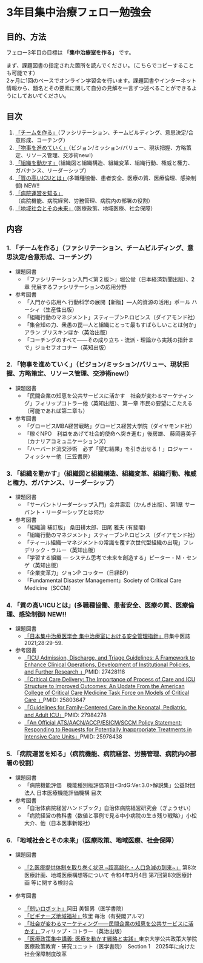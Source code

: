 # 3年目集中治療フェロー勉強会

## 目的、方法
フェロー3年目の目標は **「集中治療室を作る」** です。  

まず、課題図書の指定された箇所を読んでください。（こちらでコピーすることも可能です）  
2ヶ月に1回のペースでオンライン学習会を行います。課題図書やインターネット情報から、題名とその要素に関して自分の見解を一言ずつ述べることができるようにしておいてください。  
## 目次
1. [「チームを作る」](#1-チームを作るファシリテーションチームビルディング意思決定合意形成コーチング)（ファシリテーション、チームビルディング、意思決定/合意形成、コーチング）  
2. [「物事を進めていく」](#2-物事を進めていくビジョンミッションバリュー現状把握方略策定リソース管理交渉術new)（ビジョン/ミッション/バリュー、現状把握、方略策定、リソース管理、交渉術new!）  
3. [「組織を動かす」](#3-組織を動かす組織図と組織構造組織変革組織行動権威と権力ガバナンスリーダーシップ)（組織図と組織構造、組織変革、組織行動、権威と権力、ガバナンス、リーダーシップ）  
4. [「質の高いICUとは」](#4-質の高いicuとは多職種協働患者安全医療の質医療倫理感染制御-new)(多職種協働、患者安全、医療の質、医療倫理、感染制御) NEW!!  
5. [「病院運営を知る」](#5-病院運営を知る病院機能病院経営労務管理病院内の部署の役割)（病院機能、病院経営、労務管理、病院内の部署の役割）  
6. [「地域社会とその未来」](#6-地域社会とその未来医療政策地域医療社会保障)（医療政策、地域医療、社会保障）  



## 内容
### 1. 「チームを作る」（ファシリテーション、チームビルディング、意思決定/合意形成、コーチング）  
- 課題図書
  - 「ファシリテーション入門＜第２版＞」堀公俊（日本経済新聞出版）、2章 発展するファシリテーションの応用分野
- 参考図書
  - 「入門から応用へ 行動科学の展開【新版】―人的資源の活用」ポール ハーシィ（生産性出版）
  - 「組織行動のマネジメント」スティーブンP.ロビンス（ダイアモンド社）
  - 「集合知の力、衆愚の罠―人と組織にとって最もすばらしいことは何か」アラン ブリスキンほか（英治出版）
  - 「コーチングのすべて――その成り立ち・流派・理論から実践の指針まで」ジョセフオコナー（英知出版）

### 2. 「物事を進めていく」（ビジョン/ミッション/バリュー、現状把握、方略策定、リソース管理、交渉術new!）  
- 課題図書
  - 「民間企業の知恵を公共サービスに活かす　社会が変わるマーケティング」フィリップコトラー他（英知出版）、第一章 市民の要望にこたえる（可能であれば第二章も）
- 参考図書
  - 「グロービスMBA経営戦略」グロービス経営大学院（ダイヤモンド社）
  - 「稼ぐNPO　利益をあげて社会的使命へ突き進む」後房雄、 藤岡喜美子（カナリアコミュニケーションズ）
  - 「ハーバード流交渉術　必ず「望む結果」を引き出せる！」ロジャー・フィッシャー他（三笠書房）

### 3. 「組織を動かす」（組織図と組織構造、組織変革、組織行動、権威と権力、ガバナンス、リーダーシップ）  
- 課題図書
  - 「サーバントリーダーシップ入門」金井壽宏（かんき出版）、第1章 サーバント・リーダーシップとは何か
- 参考図書
  - 「組織論 補訂版」 桑田耕太郎、田尾 雅夫 (有斐閣)
  - 「組織行動のマネジメント」スティーブンP.ロビンス（ダイアモンド社）
  - 「ティール組織―マネジメントの常識を覆す次世代型組織の出現」フレデリック・ラルー（英知出版）
  - 「学習する組織 ― システム思考で未来を創造する」ピーター・Ｍ・センゲ（英知出版）
  - 「企業変革力」ジョンP コッター（日経BP）
  - 「Fundamental Disaster Management」Society of Critical Care Medicine（SCCM）

### 4. 「質の高いICUとは」(多職種協働、患者安全、医療の質、医療倫理、感染制御) NEW!!  
- 課題図書  
  - [「日本集中治療医学会 集中治療室における安全管理指針」](https://www.jsicm.org/pdf/icu_anzen_kanri.pdf)日集中医誌 2021;28:29-59. 
- 参考図書  
  - [「ICU Admission, Discharge, and Triage Guidelines: A Framework to Enhance Clinical Operations, Development of Institutional Policies, and Further Research 」](https://pubmed.ncbi.nlm.nih.gov/27428118/)PMID: 27428118
  - [「Critical Care Delivery: The Importance of Process of Care and ICU Structure to Improved Outcomes: An Update From the American College of Critical Care Medicine Task Force on Models of Critical Care 」](https://pubmed.ncbi.nlm.nih.gov/25803647/)PMID: 25803647
  - [「Guidelines for Family-Centered Care in the Neonatal, Pediatric, and Adult ICU」](https://pubmed.ncbi.nlm.nih.gov/27984278/)PMID: 27984278
  - [「An Official ATS/AACN/ACCP/ESICM/SCCM Policy Statement: Responding to Requests for Potentially Inappropriate Treatments in Intensive Care Units」](https://pubmed.ncbi.nlm.nih.gov/25978438/)PMID: 25978438 

### 5. 「病院運営を知る」（病院機能、病院経営、労務管理、病院内の部署の役割）  
- 課題図書
  - 「病院機能評価　機能種別版評価項目<3rdG:Ver.3.0>解説集」公益財団法人 日本医療機能評価機構 目次
- 参考図書
  - 「自治体病院経営ハンドブック」自治体病院経営研究会（ぎょうせい）
  - 「病院経営の教科書〈数値と事例で見る中小病院の生き残り戦略〉」小松 大介、他（日本医事新報社）  

### 6. 「地域社会とその未来」（医療政策、地域医療、社会保障）  
- 課題図書  
  - [「2.医療提供体制を取り巻く状況 ~超高齢化・人口急減の到来~」](https://www.mhlw.go.jp/content/10800000/000911302.pdf) 第8次医療計画、地域医療構想等について 令和4年3月4日 第7回第8次医療計画 等に関する検討会 

- 参考図書  
  - [「弱いロボット」](https://www.amazon.co.jp/dp/4260016733)岡田 美智男（医学書院）
  - [「ビギナーズ地域福祉」](https://www.amazon.co.jp/dp/4641124868)牧里 毎治（有斐閣アルマ）
  - [「社会が変わるマーケティング――民間企業の知恵を公共サービスに活かす」](https://www.amazon.co.jp/dp/4862760090)フィリップ・コトラー（英治出版）
  - [「医療政策集中講義: 医療を動かす戦略と実践」](https://www.amazon.co.jp/dp/4260021648)東京大学公共政策大学院 医療政策教育・研究ユニット（医学書院）　Section 1　2025年に向けた社会保障制度改革
